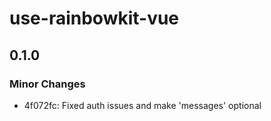# use-rainbowkit-vue

## 0.1.0

### Minor Changes

- 4f072fc: Fixed auth issues and make 'messages' optional
